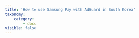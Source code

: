 ```yaml
---
title: 'How to use Samsung Pay with AdGuard in South Korea'
taxonomy:
    category:
        - docs
visible: false
---
```

